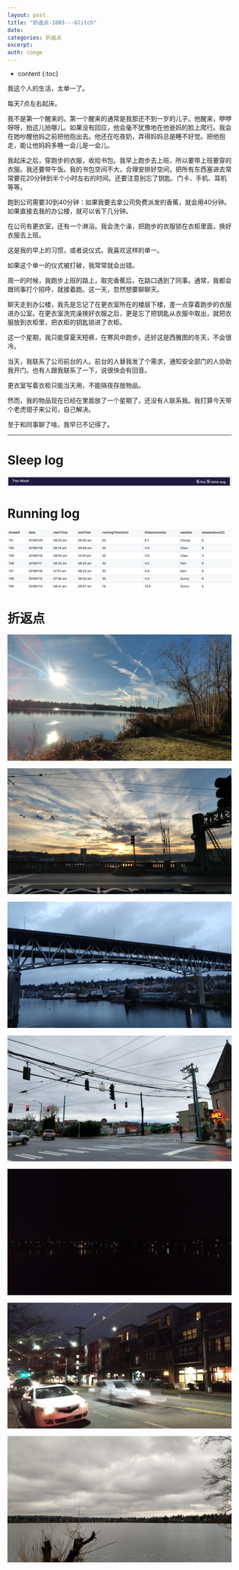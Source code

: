 ```yaml
---
layout: post
title: "折返点-1803---Glitch"
date:
categories: 折返点
excerpt:
auth: conge
---
```

* content
{:toc}

我这个人的生活，太单一了。

每天7点左右起床。

我不是第一个醒来的。第一个醒来的通常是我那还不到一岁的儿子。他醒来，咿咿呀呀，拍这儿拍哪儿。如果没有回应，他会毫不犹豫地在他爸妈的脸上爬行。我会在她吵醒他妈之前把他抱出去。他还在吃夜奶，弄得妈妈总是睡不好觉。把他抱走，能让他妈妈多睡一会儿是一会儿。

我起床之后，穿跑步的衣服，收拾书包。我早上跑步去上班，所以要带上班要穿的衣服。我还要带午饭。我的书包空间不大，合理安排好空间，把所有东西塞进去常常要花20分钟到半个小时左右的时间。还要注意别忘了钥匙、门卡、手机、耳机等等。

跑到公司需要30到40分钟：如果我要去拿公司免费派发的香蕉，就会用40分钟。如果直接去我的办公楼，就可以省下几分钟。

在公司有更衣室，还有一个淋浴。我会洗个澡，把跑步的衣服锁在衣柜里面，换好衣服去上班。

这是我的早上的习惯，或者说仪式。我喜欢这样的单一。

如果这个单一的仪式被打破，我常常就会出错。

周一的时候，我跑步上班的路上，取完香蕉后，在路口遇到了同事。通常，我都会跟同事打个招呼，就接着跑。这一天，忽然想要聊聊天。

聊天走到办公楼，我先是忘记了在更衣室所在的楼层下楼，差一点穿着跑步的衣服进办公室。在更衣室洗完澡换好衣服之后，更是忘了把钥匙从衣服中取出，就把衣服放到衣柜里，把衣柜的钥匙锁进了衣柜。

这一个星期，我只能穿夏天短裤，在寒风中跑步。还好这是西雅图的冬天，不会很冷。

当天，我联系了公司前台的人。前台的人替我发了个需求，通知安全部门的人协助我开门。也有人跟我联系了一下，说很快会有回音。

更衣室写着衣柜只能当天用，不能隔夜存放物品。

然而，我的物品现在已经在里面放了一个星期了，还没有人联系我。我打算今天带个老虎钳子来公司，自己解决。

至于和同事聊了啥，我早已不记得了。

--------

# Sleep log
![Sleeping log, week 03, 2018](/assets/images/折返点/118382-1856db22ba6f745c.png)

# Running log
![Running log week 03, 2018](/assets/images/折返点/118382-5a838b67cf3dd46f.png)

# 折返点

![20180114.jpg](/assets/images/折返点/118382-71c445e64f63d7f6.jpg)

![20180115.jpg](/assets/images/折返点/118382-dcb90c7b9531b69d.jpg)

![20180116.jpg](/assets/images/折返点/118382-f277a72f9f61dca7.jpg)

![20180117.jpg](/assets/images/折返点/118382-bd5bacab9988c9d8.jpg)

![20180118.jpg](/assets/images/折返点/118382-5faae1dc301ed506.jpg)

![20180119.jpg](/assets/images/折返点/118382-ad752b05abc09123.jpg)

![20180120.jpg](/assets/images/折返点/118382-328cf4bfd1b2356c.jpg)
